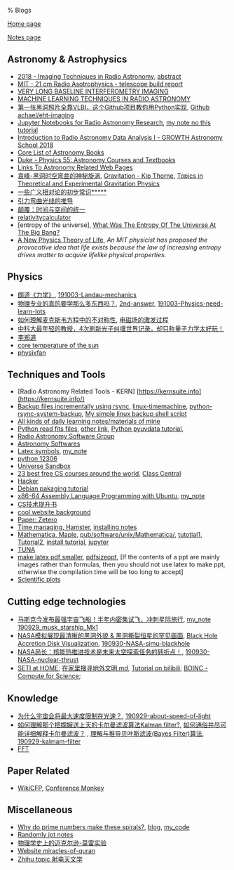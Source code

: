 % Blogs

[Home page](https://rkkuang.github.io/)

[Notes page](https://rkkuang.github.io/notes/)

## Astronomy & Astrophysics

- [2018 - Imaging Techniques in Radio Astronomy](https://www.iist.ac.in/node/3538), [abstract](local_files/talk_imging_radioastro_2018.txt)
- [MIT - 21 cm Radio Asotrophysics - telescope build report](http://web.mit.edu/8.13/www/JLExperiments/JLExp46.pdf)
- [VERY LONG BASELINE INTERFEROMETRY IMAGING](https://blackholecam.org/research/bhshadow/vlbi/)
- [MACHINE LEARNING TECHNIQUES IN RADIO ASTRONOMY](https://www.icrar.org/study-with-icrar/postgraduate-opportunities/postgraduate-research-projects/mwa-science/machine-learning-techniques-radio-astronomy/)
- [第一张黑洞照片全靠VLBI，这个Github项目教你用Python实现](https://news.hexun.com/2019-04-12/196806016.html), [Github achael/eht-imaging](https://github.com/achael/eht-imaging)
- [Jupyter Notebooks for Radio Astronomy Research](https://www.youtube.com/watch?v=L5TxeCwNV_4&t=940s), [my note no this tutorial](https://github.com/rkkuang/learning_notes/blob/master/astronomy/Jupyter_Notebooks_for_Radio_Astronomy_Research.txt)
- [Introduction to Radio Astronomy Data Analysis I - GROWTH Astronomy School 2018](https://www.youtube.com/watch?v=uCPazA_-rmg)
- [Core List of Astronomy Books](http://ads.harvard.edu/books/clab/)
- [Duke - Physics 55: Astronomy Courses and Textbooks](http://webhome.phy.duke.edu/~hsg/134/courses-and-textbooks.html)
- [Links To Astronomy Related Web Pages](http://umich.edu/~lowbrows/links/)
- [袁峰-黑洞时空弯曲的神秘旋涡](https://b23.tv/av73621184), [Gravitation - Kip Thorne](http://gen.lib.rus.ec/book/index.php?md5=4CA0C023B62E7ABC3D2BC1B4825DFAAD), [Topics in Theoretical and Experimental Gravitation Physics](http://gen.lib.rus.ec/book/index.php?md5=4BECE74DD437525F782B653F1F700A32)
- [一些广义相对论的初步常识*****](https://zhuanlan.zhihu.com/p/29868603)
- [引力弯曲光线的推导](http://www.kepuchina.cn/wiki/science/201904/t20190412_1040282.shtml)
- [颠覆：时间与空间的统一](https://www.coursera.org/lecture/tianwenxue/dian-fu-shi-jian-yu-kong-jian-de-tong-b3VYh)
- [relativitycalculator](http://www.relativitycalculator.com/)
- [entropy of the universe], [What Was The Entropy Of The Universe At The Big Bang?](https://medium.com/starts-with-a-bang/ask-ethan-what-was-the-entropy-of-the-universe-at-the-big-bang-45ce2622ecb7)
- [A New Physics Theory of Life](https://www.quantamagazine.org/a-new-thermodynamics-theory-of-the-origin-of-life-20140122/), *An MIT physicist has proposed the provocative idea that life exists because the law of increasing entropy drives matter to acquire lifelike physical properties.*

## Physics

- [朗道《力学》](https://www.zhihu.com/question/348029701/answer/841692861), [191003-Landau-mechanics](191003-Landau-mechanics.txt)
- [物理专业的真的要学那么多东西吗？](https://www.zhihu.com/question/30129574/answer/804900733?), [2nd-answer](https://www.zhihu.com/question/30129574/answer/192231905), [191003-Physics-need-learn-lots](191003-Physics-need-learn-lots.txt)
- [如何理解麦克斯韦方程中的不对称性](https://zhuanlan.zhihu.com/p/81453538), [电磁场的激发过程](https://zhuanlan.zhihu.com/p/77808968)
- [中科大最年轻的教授，4次刷新光子纠缠世界记录，却只称量子力学太好玩！](https://mp.weixin.qq.com/s?__biz=MjM5MDE3OTk2Ng==&mid=2657461599&idx=1&sn=49e8efbb6df5450bfe8ab8301f128e96&chksm=bdd9b24e8aae3b587417d95f41714b4dbde21ae118742d5cfb0425b26c32f33106f2179ed6d2&mpshare=1&scene=1&srcid=&sharer_sharetime=1569767323619&sharer_shareid=018a77f5729d3c3da89b671a59dbccac#rd)
- [李郑道](https://books.google.com.hk/books?id=jZzDCQAAQBAJ&pg=PT311&lpg=PT311&dq=主序星内部温度分布&source=bl&ots=mROFrBTYG2&sig=ACfU3U17do6GktbbDYvumdro1HeSssrvfg&hl=en&sa=X&ved=2ahUKEwiEl8rw063lAhUZxosBHVbDCSsQ6AEwBnoECAkQAQ#v=onepage&q=主序星内部温度分布&f=false)
- [core temperature of the sun](../local_files/sun_core.txt)
- [physixfan](https://www.physixfan.com/)

## Techniques and Tools

- [Radio Astronomy Related Tools - KERN] [https://kernsuite.info](https://kernsuite.info/)
- [Backup files incrementally using rsync](http://einverne.github.io/post/2017/07/rsync-introduction.html), [linux-timemachine](https://github.com/cytopia/linux-timemachine), [python-rsync-system-backup](https://github.com/xolox/python-rsync-system-backup), [My simple linux backup shell script](./local_files/.sysbak.sh)
- [All kinds of daily learning notes/materials of mine](https://github.com/rkkuang/learning_notes)
- [Python read fits files](https://blog.csdn.net/kdyyh/article/details/72652110), [other link](https://blog.csdn.net/fupotui7870/article/details/82148620), [Python pyuvdata tutorial](https://pyuvdata.readthedocs.io/en/latest/tutorial.html), 
- [Radio Astronomy Software Group](https://github.com/RadioAstronomySoftwareGroup)
- [Astronomy Softwares](http://blog.sciencenet.cn/blog-587102-949176.html)
- [Latex symbols](https://blog.csdn.net/Ying_Xu/article/details/51240291), [my_note](../local_files/latex_notes.txt)
- [python 12306](https://github.com/testerSunshine/12306)
- [Universe Sandbox](http://universesandbox.com/)
- [23 best free CS courses around the world](https://zhuanlan.zhihu.com/p/84599789), [Class Central](https://www.classcentral.com/)
- [Hacker](191004-hacker.txt)
- [Debian pakaging tutorial](https://www.debian.org/doc/manuals/packaging-tutorial/packaging-tutorial.zh_TW.pdf)
- [x86-64 Assembly Language Programming with Ubuntu](http://www.egr.unlv.edu/~ed/x86.html), [my_note](191013_assembly.txt)
- [CS技术提升书](https://github.com/songhuiqing/book)
- [cool website background](https://www.cnblogs.com/ning-blogs/)
- [Paper: Zetero](https://www.zotero.org/)
- [Time managing, Hamster](https://github.com/projecthamster/hamster), [installing notes](../local_files/hamster_install)
- [Mathematica, Maple](https://www.xianjichina.com/news/details_87387.html), [pub/software/unix/Mathematica/](http://ftp.usal.es/pub/software/unix/Mathematica/), [tutotial1](https://wenku.baidu.com/view/a86ff44733687e21af45a925.html?sxts=1575439439610), [Tutorial2](https://www.zhihu.com/question/25039966), [install tutorial](https://tiebamma.github.io/InstallTutorial/), [jupyter](https://mathematica.stackexchange.com/questions/198839/how-to-add-a-front-end-to-the-free-wolfram-engine)
- [TUNA](http://scateu.me/2011/03/01/welcome-tuna.html)
- [make latex pdf smaller](https://tex.stackexchange.com/questions/18987/how-to-make-the-pdfs-produced-by-pdflatex-smaller), [pdfsizeopt](https://github.com/pts/pdfsizeopt), [If the contents of a ppt are mainly images rather than formulas, then you should not use latex to make ppt, otherwise the compilation time will be too long to accept]
- [Scientific plots](https://zhuanlan.zhihu.com/p/82772502)

## Cutting edge technologies

- [马斯克今发布最强宇宙飞船！半年内密集试飞，冲刺星际旅行](https://mp.weixin.qq.com/s/_hMZiUbloxGSyUrqq2rkTw), [my_note 190929_musk_starship_Mk1](190929_musk_starship_Mk1.txt)
- [NASA模拟展现最清晰的黑洞外貌 & 黑洞撕裂恒星的罕见画面](https://mp.weixin.qq.com/s/l2U3YkWwa8hNaP5Sl3PMGQ), [Black Hole Accretion Disk Visualization](https://svs.gsfc.nasa.gov/13326), [190930-NASA-simu-blackhole](190930-NASA-simu-blackhole.txt)
- [NASA局长：核能热推进技术是未来太空探索任务的转折点！](https://mbd.baidu.com/newspage/data/landingsuper?context={"nid"%3A"news_10042390126574701774"}&n_type=0&p_from=1), [190930-NASA-nuclear-thrust](190930-NASA-nuclear-thrust.txt)
- [SETI at HOME](https://setiathome.berkeley.edu/); [在家里搜寻地外文明.md](https://github.com/TommyZihao/Zihao-Blog/blob/master/在家里搜寻地外文明.md), [Tutorial on bilibili](https://b23.tv/av33512270); [BOINC - Compute for Science](https://boinc.berkeley.edu/); 

## Knowledge

- [为什么宇宙会将最大速度限制在光速？](https://www.zhihu.com/question/309934940/answer/838518688), [190929-about-speed-of-light](190929-about-speed-of-light.txt)
- [如何理解那个把嫦娥送上天的卡尔曼滤波算法Kalman filter?](https://zhuanlan.zhihu.com/p/77327349), [如何通俗并尽可能详细解释卡尔曼滤波？](https://www.zhihu.com/question/23971601/answer/770830003) , [理解与推导贝叶斯滤波(Bayes Filter)算法](https://zhuanlan.zhihu.com/p/75880143), [190929-kalmam-filter](190929-kalmam-filter.txt)
- [FFT](191122_FFT.txt)

## Paper Related

- [WikiCFP](http://www.wikicfp.com/cfp/), [Conference Monkey](https://conferencemonkey.org/)

## Miscellaneous

- [Why do prime numbers make these spirals?](https://www.youtube.com/watch?v=EK32jo7i5LQ), [blog](https://math.stackexchange.com/questions/885879/meaning-of-rays-in-polar-plot-of-prime-numbers/885894), [my_code](https://github.com/rkkuang/learning_notes/tree/master/funpython/playwithprime)
- [Randomly jot notes](../local_files/randomnote.txt)
- [物理学史上的迈克尔逊-莫雷实验](https://www.jianshu.com/p/66440a5a3680)
- [Website miracles-of-quran](http://www.miracles-of-quran.com/index.htm)
- [Zhihu topic 射电天文学](https://www.zhihu.com/topic/19775272/)
